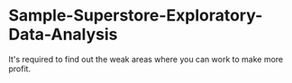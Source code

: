 # Sample-Superstore-Exploratory-Data-Analysis
It's required to find out the weak areas where you can work to make more profit.
